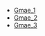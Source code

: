 - [Gmae_1](https://github.com/ShenShizhe/Learning/tree/master/Learning/Game/Game_1)
- [Gmae_2](https://github.com/ShenShizhe/Learning/tree/master/Learning/Game/Game_2)
- [Gmae_3](https://github.com/ShenShizhe/Learning/tree/master/Learning/Game/Game_3)
